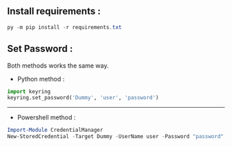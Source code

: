 ## Install requirements :

```powershell
py -m pip install -r requirements.txt
```

## Set Password :

Both methods works the same way.

 - Python method :

```python
import keyring
keyring.set_password('Dummy', 'user', 'password')
```

---

- Powershell method :

```powershell
Import-Module CredentialManager
New-StoredCredential -Target Dummy -UserName user -Password "password" -Comment "My password for..." -Type Generic -Persist Enterprise
```